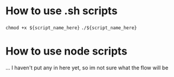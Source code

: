 # How to use .sh scripts
`chmod +x ${script_name_here}`
`./${script_name_here}`

# How to use node scripts
... I haven't put any in here yet, so im not sure what the flow will be